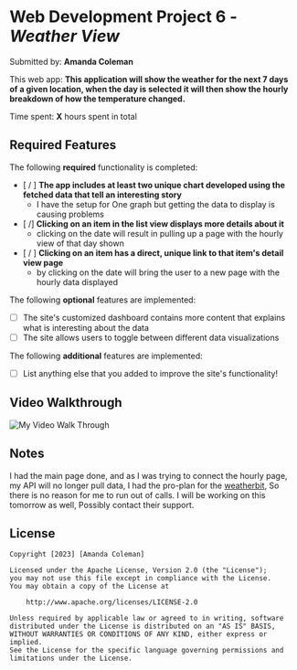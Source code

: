 # Web Development Project 6 - *Weather View*

Submitted by: **Amanda Coleman**

This web app: **This application will show the weather for the next 7 days of a given location, when the day is selected it will then show the hourly breakdown of how the temperature changed.**

Time spent: **X** hours spent in total

## Required Features

The following **required** functionality is completed:

- [ / ] **The app includes at least two unique chart developed using the fetched data that tell an interesting story**
     - I have the setup for One graph but getting the data to display is causing problems
- [ /] **Clicking on an item in the list view displays more details about it**
     - clicking on the date will result in pulling up a page with the hourly view of that day shown
- [ / ] **Clicking on an item has a direct, unique link to that item's detail view page**
     - by clicking on the date will bring the user to a new page with the hourly data displayed 


The following **optional** features are implemented:

- [ ] The site's customized dashboard contains more content that explains what is interesting about the data
- [ ] The site allows users to toggle between different data visualizations

The following **additional** features are implemented:

* [ ] List anything else that you added to improve the site's functionality!

## Video Walkthrough

![My Video Walk Through](https://media.giphy.com/media/v1.Y2lkPTc5MGI3NjExZDE5MGZiODY3MTk3NzAxNGU3ZDNhM2I5OGU0N2Y1OGQ0OGUxYmFkYSZjdD1n/FS8xzHG2B0mo96zU93/giphy.gif)

## Notes

I had the main page done, and as I was trying to connect the hourly page, my API will no longer pull data, I had the pro-plan for the [weatherbit](https://www.weatherbit.io/), So there is no reason for me to run out of calls. I will be working on this tomorrow as well, Possibly contact their support.   

## License

    Copyright [2023] [Amanda Coleman]

    Licensed under the Apache License, Version 2.0 (the "License");
    you may not use this file except in compliance with the License.
    You may obtain a copy of the License at

        http://www.apache.org/licenses/LICENSE-2.0

    Unless required by applicable law or agreed to in writing, software
    distributed under the License is distributed on an "AS IS" BASIS,
    WITHOUT WARRANTIES OR CONDITIONS OF ANY KIND, either express or implied.
    See the License for the specific language governing permissions and
    limitations under the License.
